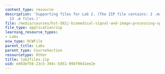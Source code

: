 ```yaml
---
content_type: resource
description: 'Supporting files for Lab 2. (The ZIP file contains: 2 .mat files and
  13 .m files.)'
file: /media/courses/hst-582j-biomedical-signal-and-image-processing-spring-2007/e803bf5623c5394c5d5109bf9641ee2e_lab2files.zip
file_type: application/zip
learning_resource_types:
- Labs
ocw_type: OCWFile
parent_title: Labs
parent_type: CourseSection
resourcetype: Other
title: lab2files.zip
uid: e803bf56-23c5-394c-5d51-09bf9641ee2e
---
```

